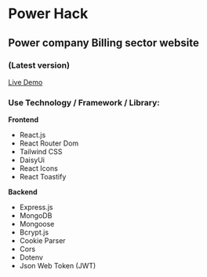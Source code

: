 # Power Hack

## Power company Billing sector website

### (Latest version)

[Live Demo](https://www.power-hack.com)

### Use Technology / Framework / Library:

**Frontend**

- React.js
- React Router Dom
- Tailwind CSS
- DaisyUi
- React Icons
- React Toastify

**Backend**

- Express.js
- MongoDB
- Mongoose
- Bcrypt.js
- Cookie Parser
- Cors
- Dotenv
- Json Web Token (JWT)
